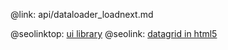 @link: api/dataloader_loadnext.md

@seolinktop: [ui library](https://webix.com)
@seolink: [datagrid in html5](https://webix.com/widget/datatable/)